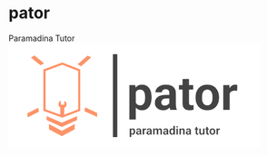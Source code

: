 # pator

Paramadina Tutor
![Logo Pator](https://github.com/drdofx/pator/blob/main/pator/static/assests/images/pator.png.png?raw=True)